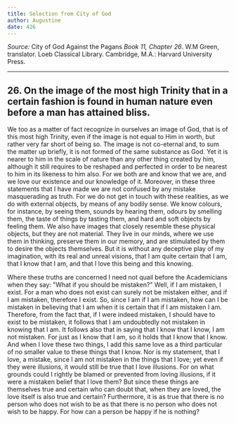 ```yaml
---
title: Selection from City of God
author: Augustine
date: 426
---
```


*Source:* City of God Against the Pagans *Book 11, Chapter 26*. W.M Green, translator. Loeb Classical Library. Cambridge, M.A.: Harvard University Press.

*****

## 26. On the image of the most high Trinity that in a certain fashion is found in human nature even before a man has attained bliss.

We too as a matter of fact recognize in ourselves an image of God, that
is of this most high Trinity, even if the image is not equal to Him in
worth, but rather very far short of being so. The image is not
co-eternal and, to sum the matter up briefly, it is not formed of the
same substance as God. Yet it is nearer to him in the scale of nature
than any other thing created by him, although it still requires to be
reshaped and perfected in order to be nearest to him in its likeness to
him also. For we both are and know that we are, and we love our
existence and our knowledge of it. Moreover, in these three statements
that I have made we are not confused by any mistake masquerading as
truth. For we do not get in touch with these realities, as we do with
external objects, by means of any bodily sense. We know colours, for
instance, by seeing them, sounds by hearing them, odours by smelling
them, the taste of things by tasting them, and hard and soft objects by
feeling them. We also have images that closely resemble these physical
objects, but they are not material. They live in our minds, where we use
them in thinking, preserve them in our memory, and are stimulated by
them to desire the objects themselves. But it is without any deceptive
play of my imagination, with its real and unreal visions, that I am
quite certain that I am, that I know that I am, and that I love this
being and this knowing.

Where these truths are concerned I need not quail before the
Academicians when they say: "What if you should be mistaken?" Well, if I
am mistaken, I exist. For a man who does not exist can surely not be
mistaken either, and if I am mistaken, therefore I exist. So, since I am
if I am mistaken, how can I be mistaken in believing that I am when it
is certain that if I am mistaken I am. Therefore, from the fact that, if
I were indeed mistaken, I should have to exist to be mistaken, it
follows that I am undoubtedly not mistaken in knowing that I am. It
follows also that in saying that I know that I know, I am not mistaken.
For just as I know that I am, so it holds that I know that I know. And
when I love these two things, I add this same love as a third particular
of no smaller value to these things that I know. Nor is my statement,
that I love, a mistake, since I am not mistaken in the things that I
love; yet even if they were illusions, it would still be true that I
love illusions. For on what grounds could I rightly be blamed or
prevented from loving illusions, if it were a mistaken belief that I
love them? But since these things are themselves true and certain who
can doubt that, when they are loved, the love itself is also true and
certain? Furthermore, it is as true that there is no person who does not
wish to be as that there is no person who does not wish to be happy. For
how can a person be happy if he is nothing?
